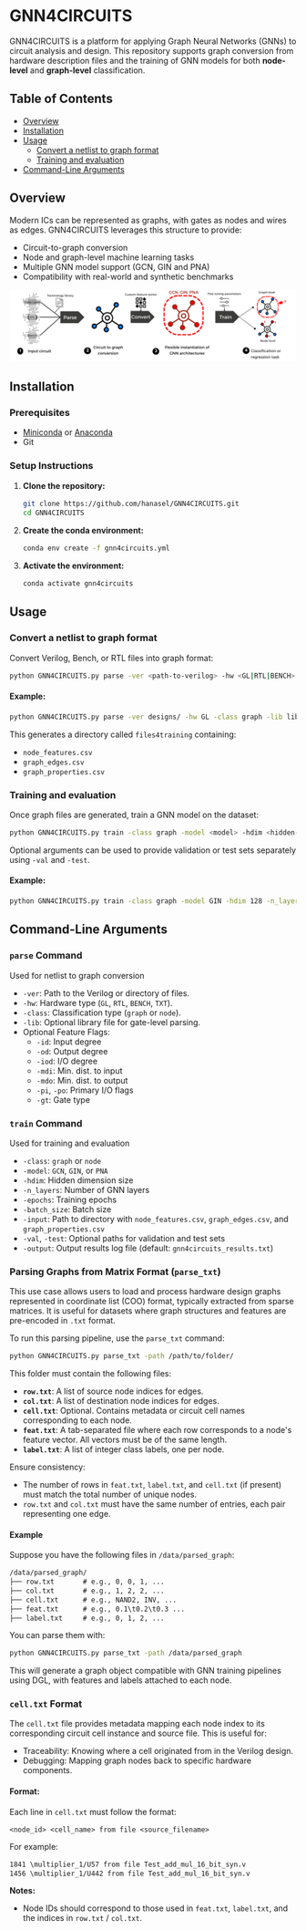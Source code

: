 # GNN4CIRCUITS

GNN4CIRCUITS is a platform for applying Graph Neural Networks (GNNs) to circuit analysis and design. This repository supports graph conversion from hardware description files and the training of GNN models for both **node-level** and **graph-level** classification.

## Table of Contents

- [Overview](#overview)
- [Installation](#installation)
- [Usage](#usage)
  - [Convert a netlist to graph format](#graph-conversion)
  - [Training and evaluation](#graph-classification)
- [Command-Line Arguments](#command-line-arguments)

## Overview

Modern ICs can be represented as graphs, with gates as nodes and wires as edges. GNN4CIRCUITS leverages this structure to provide:

- Circuit-to-graph conversion 
- Node and graph-level machine learning tasks
- Multiple GNN model support (GCN, GIN and PNA)
- Compatibility with real-world and synthetic benchmarks

<p align="center">
  <img src="img/gnn4circuits_pipeline.png" alt="Pipeline"/>
</p>

## Installation

### Prerequisites

- [Miniconda](https://docs.conda.io/en/latest/miniconda.html) or [Anaconda](https://www.anaconda.com/products/distribution)
- Git

### Setup Instructions

1. **Clone the repository:**

   ```bash
   git clone https://github.com/hanasel/GNN4CIRCUITS.git
   cd GNN4CIRCUITS
   ```

2. **Create the conda environment:**

   ```bash
   conda env create -f gnn4circuits.yml
   ```

3. **Activate the environment:**

   ```bash
   conda activate gnn4circuits
   ```

## Usage

### Convert a netlist to graph format

Convert Verilog, Bench, or RTL files into graph format:

```bash
python GNN4CIRCUITS.py parse -ver <path-to-verilog> -hw <GL|RTL|BENCH> -class graph -lib <optional-lib-path> [feature flags]
```

#### Example:

```bash
python GNN4CIRCUITS.py parse -ver designs/ -hw GL -class graph -lib lib.v -id -od -gt -pi -po
```

This generates a directory called `files4training` containing:
- `node_features.csv`
- `graph_edges.csv`
- `graph_properties.csv`

### Training and evaluation

Once graph files are generated, train a GNN model on the dataset:

```bash
python GNN4CIRCUITS.py train -class graph -model <model> -hdim <hidden-dimension> -n_layers <number-of-layers> -epochs <number-of-epochs> -input <input-path>
```

Optional arguments can be used to provide validation or test sets separately using `-val` and `-test`.

#### Example:

```bash
python GNN4CIRCUITS.py train -class graph -model GIN -hdim 128 -n_layers 3 -epochs 200 -input files4training
```

## Command-Line Arguments

### `parse` Command 
Used for netlist to graph conversion
- `-ver`: Path to the Verilog or directory of files.
- `-hw`: Hardware type (`GL`, `RTL`, `BENCH`, `TXT`).
- `-class`: Classification type (`graph` or `node`).
- `-lib`: Optional library file for gate-level parsing.
- Optional Feature Flags:
  - `-id`: Input degree
  - `-od`: Output degree
  - `-iod`: I/O degree
  - `-mdi`: Min. dist. to input
  - `-mdo`: Min. dist. to output
  - `-pi`, `-po`: Primary I/O flags
  - `-gt`: Gate type

### `train` Command
Used for training and evaluation
- `-class`: `graph` or `node`
- `-model`: `GCN`, `GIN`, or `PNA`
- `-hdim`: Hidden dimension size
- `-n_layers`: Number of GNN layers
- `-epochs`: Training epochs
- `-batch_size`: Batch size
- `-input`: Path to directory with `node_features.csv`, `graph_edges.csv`, and `graph_properties.csv`
- `-val`, `-test`: Optional paths for validation and test sets
- `-output`: Output results log file (default: `gnn4circuits_results.txt`)

### Parsing Graphs from Matrix Format (`parse_txt`)

This use case allows users to load and process hardware design graphs represented in coordinate list (COO) format, typically extracted from sparse matrices. It is useful for datasets where graph structures and features are pre-encoded in `.txt` format.

To run this parsing pipeline, use the `parse_txt` command:

```bash
python GNN4CIRCUITS.py parse_txt -path /path/to/folder/
```

This folder must contain the following files:

- **`row.txt`**: A list of source node indices for edges.
- **`col.txt`**: A list of destination node indices for edges.
- **`cell.txt`**: Optional. Contains metadata or circuit cell names corresponding to each node.
- **`feat.txt`**: A tab-separated file where each row corresponds to a node's feature vector. All vectors must be of the same length.
- **`label.txt`**: A list of integer class labels, one per node.

Ensure consistency:
- The number of rows in `feat.txt`, `label.txt`, and `cell.txt` (if present) must match the total number of unique nodes.
- `row.txt` and `col.txt` must have the same number of entries, each pair representing one edge.

#### Example

Suppose you have the following files in `/data/parsed_graph`:

```
/data/parsed_graph/
├── row.txt       # e.g., 0, 0, 1, ...
├── col.txt       # e.g., 1, 2, 2, ...
├── cell.txt      # e.g., NAND2, INV, ...
├── feat.txt      # e.g., 0.1\t0.2\t0.3 ...
├── label.txt     # e.g., 0, 1, 2, ...
```

You can parse them with:

```bash
python GNN4CIRCUITS.py parse_txt -path /data/parsed_graph
```

This will generate a graph object compatible with GNN training pipelines using DGL, with features and labels attached to each node.

### `cell.txt` Format

The `cell.txt` file provides metadata mapping each node index to its corresponding circuit cell instance and source file. This is useful for:

- Traceability: Knowing where a cell originated from in the Verilog design.
- Debugging: Mapping graph nodes back to specific hardware components.

#### Format:
Each line in `cell.txt` must follow the format:

```
<node_id> <cell_name> from file <source_filename>
```

For example:

```
1841 \multiplier_1/U57 from file Test_add_mul_16_bit_syn.v
1456 \multiplier_1/U442 from file Test_add_mul_16_bit_syn.v
```

**Notes:**
- Node IDs should correspond to those used in `feat.txt`, `label.txt`, and the indices in `row.txt` / `col.txt`.
